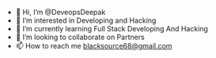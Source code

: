 - 👋 Hi, I’m @DeveopsDeepak
- 👀 I’m interested in Developing and Hacking
- 🌱 I’m currently learning Full Stack Developing And Hacking
- 💞️ I’m looking to collaborate on Partners
- 📫 How to reach me blacksource68@gmail.com

<!---
DeveopsDeepak/DeveopsDeepak is a ✨ special ✨ repository because its `README.md` (this file) appears on your GitHub profile.
You can click the Preview link to take a look at your changes.
--->
